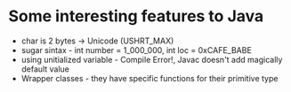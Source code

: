 # Some interesting features to Java

- char is 2 bytes -> Unicode (USHRT_MAX)
- sugar sintax - int number = 1_000_000, int loc = 0xCAFE_BABE
- using unitialized variable - Compile Error!, Javac doesn't add magically default value
- Wrapper classes - they have specific functions for their primitive type
